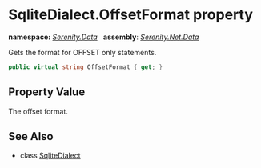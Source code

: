 # SqliteDialect.OffsetFormat property
**namespace:** *[Serenity.Data](../../README.md#serenity.data-namespace)*   **assembly**: *[Serenity.Net.Data](../../README.md)*

Gets the format for OFFSET only statements.

```csharp
public virtual string OffsetFormat { get; }
```

## Property Value

The offset format.

## See Also

* class [SqliteDialect](../SqliteDialect.md)